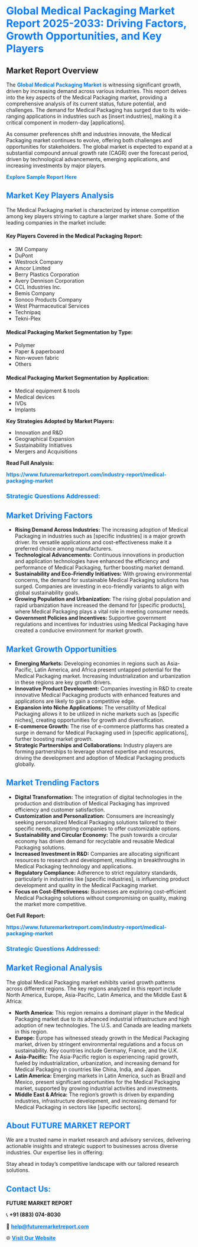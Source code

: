 <h1 style="color: #007BFF;">Global Medical Packaging Market Report 2025-2033: Driving Factors, Growth Opportunities, and Key Players</h1>

<section id="overview">
<h2>Market Report Overview</h2>
<p>The <a href="https://www.futuremarketreport.com/industry-report/medical-packaging-market" style="color: #007BFF; text-decoration: none;"><strong>Global Medical Packaging Market</strong></a> is witnessing significant growth, driven by increasing demand across various industries. This report delves into the key aspects of the Medical Packaging market, providing a comprehensive analysis of its current status, future potential, and challenges. The demand for Medical Packaging has surged due to its wide-ranging applications in industries such as [insert industries], making it a critical component in modern-day [applications].</p>
<p>As consumer preferences shift and industries innovate, the Medical Packaging market continues to evolve, offering both challenges and opportunities for stakeholders. The global market is expected to expand at a substantial compound annual growth rate (CAGR) over the forecast period, driven by technological advancements, emerging applications, and increasing investments by major players.</p>
</section>

<section id="overview">
<p><a href="https://www.futuremarketreport.com/request-sample/reportId=89691" style="color: #007BFF; text-decoration: none;"><strong>Explore Sample Report Here</strong></a></p>
</section>

<section id="key-players">
<h2 style="color: #007BFF;">Market Key Players Analysis</h2>
<p>The Medical Packaging market is characterized by intense competition among key players striving to capture a larger market share. Some of the leading companies in the market include:</p>
<h4>Key Players Covered in the Medical Packaging Report:</h4>
<ul><li>3M Company</li><li>DuPont</li><li>Westrock Company</li><li>Amcor Limited</li><li>Berry Plastics Corporation</li><li>Avery Dennison Corporation</li><li>CCL Industries Inc.</li><li>Bemis Company</li><li>Sonoco Products Company</li><li>West Pharmaceutical Services</li><li>Technipaq</li><li>Tekni-Plex</li></ul>
<h4>Medical Packaging Market Segmentation by Type:</h4>
<ul><li>Polymer</li><li>Paper &amp; paperboard</li><li>Non-woven fabric</li><li>Others</li></ul>

<h4>Medical Packaging Market Segmentation by Application:</h4>
<ul><li>Medical equipment &amp; tools</li><li>Medical devices</li><li>IVDs</li><li>Implants</li></ul>
<p><strong>Key Strategies Adopted by Market Players:</strong></p>
<ul>
<li>Innovation and R&D</li>
<li>Geographical Expansion</li>
<li>Sustainability Initiatives</li>
<li>Mergers and Acquisitions</li>
</ul>
</section>

<section>
<p><strong>Read Full Analysis: </strong></p><a href="https://www.futuremarketreport.com/industry-report/medical-packaging-market" style="color: #007BFF; text-decoration: none;"><strong>https://www.futuremarketreport.com/industry-report/medical-packaging-market</strong></a>
<h3 style="color: #007BFF;">Strategic Questions Addressed:</h3>
</section>

<section id="driving-factors">
<h2 style="color: #007BFF;">Market Driving Factors</h2>
<ul>
<li><strong>Rising Demand Across Industries:</strong> The increasing adoption of Medical Packaging in industries such as [specific industries] is a major growth driver. Its versatile applications and cost-effectiveness make it a preferred choice among manufacturers.</li>
<li><strong>Technological Advancements:</strong> Continuous innovations in production and application technologies have enhanced the efficiency and performance of Medical Packaging, further boosting market demand.</li>
<li><strong>Sustainability and Eco-Friendly Initiatives:</strong> With growing environmental concerns, the demand for sustainable Medical Packaging solutions has surged. Companies are investing in eco-friendly variants to align with global sustainability goals.</li>
<li><strong>Growing Population and Urbanization:</strong> The rising global population and rapid urbanization have increased the demand for [specific products], where Medical Packaging plays a vital role in meeting consumer needs.</li>
<li><strong>Government Policies and Incentives:</strong> Supportive government regulations and incentives for industries using Medical Packaging have created a conducive environment for market growth.</li>
</ul>
</section>

<section id="growth-opportunities">
<h2 style="color: #007BFF;">Market Growth Opportunities</h2>
<ul>
<li><strong>Emerging Markets:</strong> Developing economies in regions such as Asia-Pacific, Latin America, and Africa present untapped potential for the Medical Packaging market. Increasing industrialization and urbanization in these regions are key growth drivers.</li>
<li><strong>Innovative Product Development:</strong> Companies investing in R&D to create innovative Medical Packaging products with enhanced features and applications are likely to gain a competitive edge.</li>
<li><strong>Expansion into Niche Applications:</strong> The versatility of Medical Packaging allows it to be utilized in niche markets such as [specific niches], creating opportunities for growth and diversification.</li>
<li><strong>E-commerce Growth:</strong> The rise of e-commerce platforms has created a surge in demand for Medical Packaging used in [specific applications], further boosting market growth.</li>
<li><strong>Strategic Partnerships and Collaborations:</strong> Industry players are forming partnerships to leverage shared expertise and resources, driving the development and adoption of Medical Packaging products globally.</li>
</ul>
</section>

<section id="trending-factors">
<h2 style="color: #007BFF;">Market Trending Factors</h2>
<ul>
<li><strong>Digital Transformation:</strong> The integration of digital technologies in the production and distribution of Medical Packaging has improved efficiency and customer satisfaction.</li>
<li><strong>Customization and Personalization:</strong> Consumers are increasingly seeking personalized Medical Packaging solutions tailored to their specific needs, prompting companies to offer customizable options.</li>
<li><strong>Sustainability and Circular Economy:</strong> The push towards a circular economy has driven demand for recyclable and reusable Medical Packaging solutions.</li>
<li><strong>Increased Investment in R&D:</strong> Companies are allocating significant resources to research and development, resulting in breakthroughs in Medical Packaging technology and applications.</li>
<li><strong>Regulatory Compliance:</strong> Adherence to strict regulatory standards, particularly in industries like [specific industries], is influencing product development and quality in the Medical Packaging market.</li>
<li><strong>Focus on Cost-Effectiveness:</strong> Businesses are exploring cost-efficient Medical Packaging solutions without compromising on quality, making the market more competitive.</li>
</ul>
</section>

<section>
<p><strong>Get Full Report: </strong></p><a href="https://www.futuremarketreport.com/industry-report/medical-packaging-market" style="color: #007BFF; text-decoration: none;"><strong>https://www.futuremarketreport.com/industry-report/medical-packaging-market</strong></a>
<h3 style="color: #007BFF;">Strategic Questions Addressed:</h3>
</section>


<section id="regional-analysis">
<h2 style="color: #007BFF;">Market Regional Analysis</h2>
<p>The global Medical Packaging market exhibits varied growth patterns across different regions. The key regions analyzed in this report include North America, Europe, Asia-Pacific, Latin America, and the Middle East & Africa:</p>
<ul>
<li><strong>North America:</strong> This region remains a dominant player in the Medical Packaging market due to its advanced industrial infrastructure and high adoption of new technologies. The U.S. and Canada are leading markets in this region.</li>
<li><strong>Europe:</strong> Europe has witnessed steady growth in the Medical Packaging market, driven by stringent environmental regulations and a focus on sustainability. Key countries include Germany, France, and the U.K.</li>
<li><strong>Asia-Pacific:</strong> The Asia-Pacific region is experiencing rapid growth, fueled by industrialization, urbanization, and increasing demand for Medical Packaging in countries like China, India, and Japan.</li>
<li><strong>Latin America:</strong> Emerging markets in Latin America, such as Brazil and Mexico, present significant opportunities for the Medical Packaging market, supported by growing industrial activities and investments.</li>
<li><strong>Middle East & Africa:</strong> The region’s growth is driven by expanding industries, infrastructure development, and increasing demand for Medical Packaging in sectors like [specific sectors].</li>
</ul>
</section>

<footer>
<h2 style="color: #007BFF;">About FUTURE MARKET REPORT</h2>
<p>We are a trusted name in market research and advisory services, delivering actionable insights and strategic support to businesses across diverse industries. Our expertise lies in offering:</p>

<p>Stay ahead in today’s competitive landscape with our tailored research solutions.</p>

<h2 style="color: #007BFF;">Contact Us:</h2>
<p><strong>FUTURE MARKET REPORT</strong></p>
<p>📞 <strong>+91 (883) 074-8030</strong></p>
<p>📧 <strong><a href="mailto:help@futuremarketreport.com" style="color: #007BFF;">help@futuremarketreport.com</a></strong></p>
<p>🌐 <strong><a href="https://www.futuremarketreport.com/" style="color: #007BFF;">Visit Our Website</a></strong></p>
</footer>